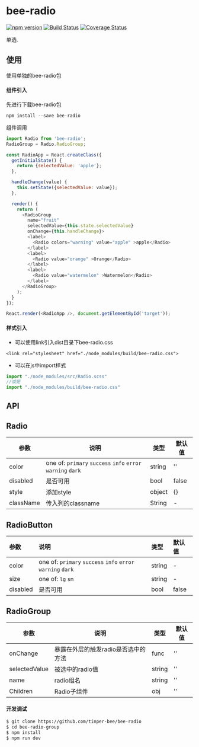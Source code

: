 # bee-radio
[![npm version](https://img.shields.io/npm/v/bee-radio.svg)](https://www.npmjs.com/package/bee-radio)
[![Build Status](https://img.shields.io/travis/tinper-bee/bee-radio/master.svg)](https://travis-ci.org/tinper-bee/bee-radio)
[![Coverage Status](https://coveralls.io/repos/github/tinper-bee/bee-radio/badge.svg?branch=master)](https://coveralls.io/github/tinper-bee/bee-radio?branch=master)

单选.

## 使用
使用单独的bee-radio包
#### 组件引入
先进行下载bee-radio包

```
npm install --save bee-radio
```
组件调用
```js
import Radio from 'bee-radio';
RadioGroup = Radio.RadioGroup;

const RadioApp = React.createClass({
  getInitialState() {
    return {selectedValue: 'apple'};
  },

  handleChange(value) {
    this.setState({selectedValue: value});
  },

  render() {
    return (
      <RadioGroup
        name="fruit"
        selectedValue={this.state.selectedValue}
        onChange={this.handleChange}>
        <label>
          <Radio colors="warning" value="apple" >apple</Radio>
        </label>
        <label>
          <Radio value="orange" >Orange</Radio>
        </label>
        <label>
          <Radio value="watermelon" >Watermelon</Radio>
        </label>
      </RadioGroup>
    );
  }
});

React.render(<RadioApp />, document.getElementById('target'));

```
#### 样式引入
- 可以使用link引入dist目录下bee-radio.css
```
<link rel="stylesheet" href="./node_modules/build/bee-radio.css">
```
- 可以在js中import样式
```js
import "./node_modules/src/Radio.scss"
//或是
import "./node_modules/build/bee-radio.css"
```


## API

## Radio

|参数|说明|类型|默认值|
|---|----|---|------|
|color|one of: `primary` `success` `info` `error`  `warning` `dark`|string|''|
|disabled|是否可用|bool|false|
| style  | 添加style | object| {} |
|className|传入列的classname|String	|-|

## RadioButton

|参数|说明|类型|默认值|
|:---|:----|:---|:------|
|color|one of: `primary` `success` `info` `error`  `warning` `dark`|string|-|
|size|one of: `lg` `sm`|string|-|
|disabled|是否可用|bool|false|

## RadioGroup

|参数|说明|类型|默认值|
|---|----|---|------|
|onChange|暴露在外层的触发radio是否选中的方法|func|''|
|selectedValue|被选中的radio值|string|''|
|name|radio组名|string|''|
|Children|Radio子组件|obj|''|

#### 开发调试

```sh
$ git clone https://github.com/tinper-bee/bee-radio
$ cd bee-radio-group
$ npm install
$ npm run dev
```
